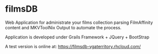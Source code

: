 
# filmsDB
Web Application for administrate your films collection parsing FilmAffinity content and MKVToolNix Output to automate the process.

Application is developed under Grails Framework + JQuery + BootStrap

A test version is online at:
https://filmsdb-vgaterritory.rhcloud.com/
